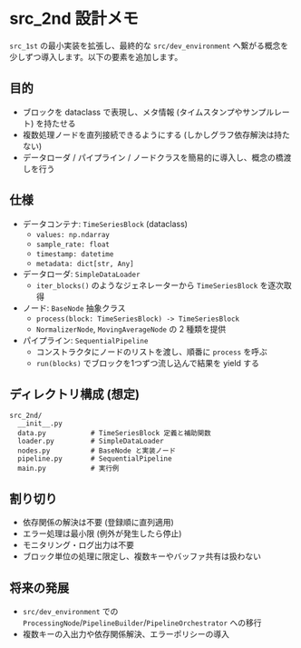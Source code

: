 # src_2nd 設計メモ

`src_1st` の最小実装を拡張し、最終的な `src/dev_environment` へ繋がる概念を少しずつ導入します。以下の要素を追加します。

## 目的
- ブロックを dataclass で表現し、メタ情報 (タイムスタンプやサンプルレート) を持たせる
- 複数処理ノードを直列接続できるようにする (しかしグラフ依存解決は持たない)
- データローダ / パイプライン / ノードクラスを簡易的に導入し、概念の橋渡しを行う

## 仕様
- データコンテナ: `TimeSeriesBlock` (dataclass)
  - `values: np.ndarray`
  - `sample_rate: float`
  - `timestamp: datetime`
  - `metadata: dict[str, Any]`
- データローダ: `SimpleDataLoader`
  - `iter_blocks()` のようなジェネレーターから `TimeSeriesBlock` を逐次取得
- ノード: `BaseNode` 抽象クラス
  - `process(block: TimeSeriesBlock) -> TimeSeriesBlock`
  - `NormalizerNode`, `MovingAverageNode` の 2 種類を提供
- パイプライン: `SequentialPipeline`
  - コンストラクタにノードのリストを渡し、順番に `process` を呼ぶ
  - `run(blocks)` でブロックを1つずつ流し込んで結果を yield する

## ディレクトリ構成 (想定)
```
src_2nd/
  __init__.py
  data.py           # TimeSeriesBlock 定義と補助関数
  loader.py         # SimpleDataLoader
  nodes.py          # BaseNode と実装ノード
  pipeline.py       # SequentialPipeline
  main.py           # 実行例
```

## 割り切り
- 依存関係の解決は不要 (登録順に直列適用)
- エラー処理は最小限 (例外が発生したら停止)
- モニタリング・ログ出力は不要
- ブロック単位の処理に限定し、複数キーやバッファ共有は扱わない

## 将来の発展
- `src/dev_environment` での `ProcessingNode`/`PipelineBuilder`/`PipelineOrchestrator` への移行
- 複数キーの入出力や依存関係解決、エラーポリシーの導入

